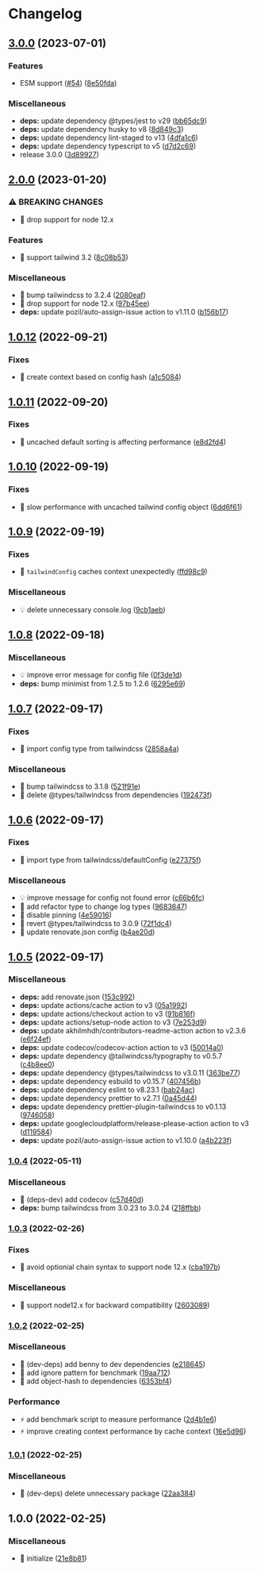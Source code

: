 # Changelog

## [3.0.0](https://github.com/shufo/tailwindcss-class-sorter/compare/v2.0.0...v3.0.0) (2023-07-01)


### Features

* ESM support ([#54](https://github.com/shufo/tailwindcss-class-sorter/issues/54)) ([8e50fda](https://github.com/shufo/tailwindcss-class-sorter/commit/8e50fda3556465c90f4fc1770e2869e348850d26))


### Miscellaneous

* **deps:** update dependency @types/jest to v29 ([bb65dc9](https://github.com/shufo/tailwindcss-class-sorter/commit/bb65dc92c0a3f3bb4350bc8c9c95620ea77290e2))
* **deps:** update dependency husky to v8 ([8d849c3](https://github.com/shufo/tailwindcss-class-sorter/commit/8d849c365275f4307e978aee82674bf229c1b876))
* **deps:** update dependency lint-staged to v13 ([4dfa1c6](https://github.com/shufo/tailwindcss-class-sorter/commit/4dfa1c689ce19da173c90fbe5701bfa9b289ef66))
* **deps:** update dependency typescript to v5 ([d7d2c69](https://github.com/shufo/tailwindcss-class-sorter/commit/d7d2c6966d602f7bfa09304705e56fbe6cac1385))
* release 3.0.0 ([3d89927](https://github.com/shufo/tailwindcss-class-sorter/commit/3d89927b645ecd2bbc0705360a6aa8c83458034b))

## [2.0.0](https://github.com/shufo/tailwindcss-class-sorter/compare/v1.0.12...v2.0.0) (2023-01-20)


### ⚠ BREAKING CHANGES

* 🧨 drop support for node 12.x

### Features

* 🎸 support tailwind 3.2 ([8c08b53](https://github.com/shufo/tailwindcss-class-sorter/commit/8c08b53727a8ad32ca1bc7ff86b538107d24d27f))


### Miscellaneous

* 🤖 bump tailwindcss to 3.2.4 ([2080eaf](https://github.com/shufo/tailwindcss-class-sorter/commit/2080eaf78ca24f71f3cef6003248e036fd50fd08))
* 🤖 drop support for node 12.x ([97b45ee](https://github.com/shufo/tailwindcss-class-sorter/commit/97b45ee21ee6021560bec7b278859bc90807e3fb))
* **deps:** update pozil/auto-assign-issue action to v1.11.0 ([b156b17](https://github.com/shufo/tailwindcss-class-sorter/commit/b156b170d1a45c1f4bbbc42c7dcedcd48fbb5fd1))

## [1.0.12](https://github.com/shufo/tailwindcss-class-sorter/compare/v1.0.11...v1.0.12) (2022-09-21)


### Fixes

* 🐛 create context based on config hash ([a1c5084](https://github.com/shufo/tailwindcss-class-sorter/commit/a1c50844e1938b491eec5ed19fff9e8d3a072bba))

## [1.0.11](https://github.com/shufo/tailwindcss-class-sorter/compare/v1.0.10...v1.0.11) (2022-09-20)


### Fixes

* 🐛 uncached default sorting is affecting performance ([e8d2fd4](https://github.com/shufo/tailwindcss-class-sorter/commit/e8d2fd42b681fdbc9ce0b110e8faeb4195eb01ae))

## [1.0.10](https://github.com/shufo/tailwindcss-class-sorter/compare/v1.0.9...v1.0.10) (2022-09-19)


### Fixes

* 🐛 slow performance with uncached tailwind config object ([6dd6f61](https://github.com/shufo/tailwindcss-class-sorter/commit/6dd6f6113816c7fbfd8474a56087ddd5ccc6ea88))

## [1.0.9](https://github.com/shufo/tailwindcss-class-sorter/compare/v1.0.8...v1.0.9) (2022-09-19)


### Fixes

* 🐛 `tailwindConfig` caches context unexpectedly ([ffd98c9](https://github.com/shufo/tailwindcss-class-sorter/commit/ffd98c94328bd74120e12a74a8a82c4197d907e8))


### Miscellaneous

* 💡 delete unnecessary console.log ([9cb1aeb](https://github.com/shufo/tailwindcss-class-sorter/commit/9cb1aeb9bf3ccc316c14f426421bb4f2d3265ce7))

## [1.0.8](https://github.com/shufo/tailwindcss-class-sorter/compare/v1.0.7...v1.0.8) (2022-09-18)


### Miscellaneous

* 💡 improve error message for config file ([0f3de1d](https://github.com/shufo/tailwindcss-class-sorter/commit/0f3de1dbf77214730cf9febdfc022f0f8430f81a))
* **deps:** bump minimist from 1.2.5 to 1.2.6 ([6295e69](https://github.com/shufo/tailwindcss-class-sorter/commit/6295e694e870b7c525048559a81a4452a9aa1023))

## [1.0.7](https://github.com/shufo/tailwindcss-class-sorter/compare/v1.0.6...v1.0.7) (2022-09-17)


### Fixes

* 🐛 import config type from tailwindcss ([2858a4a](https://github.com/shufo/tailwindcss-class-sorter/commit/2858a4a71441d5b999ab83f32925a275c7699393))


### Miscellaneous

* 🤖 bump tailwindcss to 3.1.8 ([521f91e](https://github.com/shufo/tailwindcss-class-sorter/commit/521f91ebf033263712359db3b539f4d14b974282))
* 🤖 delete @types/tailwindcss from dependencies ([192473f](https://github.com/shufo/tailwindcss-class-sorter/commit/192473f2a0cbfbed6224b138143d6372670cc94b))

## [1.0.6](https://github.com/shufo/tailwindcss-class-sorter/compare/v1.0.5...v1.0.6) (2022-09-17)


### Fixes

* 🐛 import type from tailwindcss/defaultConfig ([e27375f](https://github.com/shufo/tailwindcss-class-sorter/commit/e27375fe8b8bf3d2a94987791fdebae738a86f8e))


### Miscellaneous

* 💡 improve message for config not found error ([c66b6fc](https://github.com/shufo/tailwindcss-class-sorter/commit/c66b6fc3fdd125fa0679f187ecac8d2e9f528c08))
* 🤖 add refactor type to change log types ([9683647](https://github.com/shufo/tailwindcss-class-sorter/commit/96836474b88e7454cb7927eef8b13fa871fe1179))
* 🤖 disable pinning ([4e59016](https://github.com/shufo/tailwindcss-class-sorter/commit/4e5901680121629893715c0c6029093801ce7b5c))
* 🤖 revert @types/tailwindcss to 3.0.9 ([72f1dc4](https://github.com/shufo/tailwindcss-class-sorter/commit/72f1dc454129bf347e344a2a113f3cbbdf7cb588))
* 🤖 update renovate.json config ([b4ae20d](https://github.com/shufo/tailwindcss-class-sorter/commit/b4ae20db17ba8ac41de1fd01bc173020cf7457e7))

## [1.0.5](https://github.com/shufo/tailwindcss-class-sorter/compare/v1.0.4...v1.0.5) (2022-09-17)


### Miscellaneous

* **deps:** add renovate.json ([153c992](https://github.com/shufo/tailwindcss-class-sorter/commit/153c9926362d1308deb747ec8ade4c605fa00601))
* **deps:** update actions/cache action to v3 ([05a1992](https://github.com/shufo/tailwindcss-class-sorter/commit/05a19928451aca5b73edad77f0c9ad943334f980))
* **deps:** update actions/checkout action to v3 ([91b816f](https://github.com/shufo/tailwindcss-class-sorter/commit/91b816f060418f3c7448aff5766748200684770a))
* **deps:** update actions/setup-node action to v3 ([7e253d9](https://github.com/shufo/tailwindcss-class-sorter/commit/7e253d9fc28bb9a28d47ed1b6ec63556883e985b))
* **deps:** update akhilmhdh/contributors-readme-action action to v2.3.6 ([e6f24ef](https://github.com/shufo/tailwindcss-class-sorter/commit/e6f24ef7564e11636b06671950872f5c81bb88d7))
* **deps:** update codecov/codecov-action action to v3 ([50014a0](https://github.com/shufo/tailwindcss-class-sorter/commit/50014a0612771e8924f36015e87678722f6c3cbd))
* **deps:** update dependency @tailwindcss/typography to v0.5.7 ([c4b8ee0](https://github.com/shufo/tailwindcss-class-sorter/commit/c4b8ee016f39d9b8f912841538df5be12fd8cbb2))
* **deps:** update dependency @types/tailwindcss to v3.0.11 ([363be77](https://github.com/shufo/tailwindcss-class-sorter/commit/363be7725124a1f90e4a3bbba8ae4cc4b7f638aa))
* **deps:** update dependency esbuild to v0.15.7 ([407456b](https://github.com/shufo/tailwindcss-class-sorter/commit/407456b446ac8c8ec28882824b8cf0f29c19853e))
* **deps:** update dependency eslint to v8.23.1 ([bab24ac](https://github.com/shufo/tailwindcss-class-sorter/commit/bab24ac68df05cc572b277a253829d4dce1a9ad2))
* **deps:** update dependency prettier to v2.7.1 ([0a45d44](https://github.com/shufo/tailwindcss-class-sorter/commit/0a45d44b4a28630f5c1bab8b5da46a1f86fc5437))
* **deps:** update dependency prettier-plugin-tailwindcss to v0.1.13 ([9746058](https://github.com/shufo/tailwindcss-class-sorter/commit/9746058ca6b36bca4abe58bacbae1527cc1ce25c))
* **deps:** update googlecloudplatform/release-please-action action to v3 ([d119584](https://github.com/shufo/tailwindcss-class-sorter/commit/d1195849e2ce5ceee957521645c9d62c79e1796a))
* **deps:** update pozil/auto-assign-issue action to v1.10.0 ([a4b223f](https://github.com/shufo/tailwindcss-class-sorter/commit/a4b223ff947bc308c0cbbc7b8fab1e4d17acffe4))

### [1.0.4](https://www.github.com/shufo/tailwindcss-class-sorter/compare/v1.0.3...v1.0.4) (2022-05-11)


### Miscellaneous

* 🤖 (deps-dev) add codecov ([c57d40d](https://www.github.com/shufo/tailwindcss-class-sorter/commit/c57d40d966d358b26043b0a0c0fa94e359be2f8a))
* **deps:** bump tailwindcss from 3.0.23 to 3.0.24 ([218ffbb](https://www.github.com/shufo/tailwindcss-class-sorter/commit/218ffbbcd876c2549906c0af73c82e6457df18b4))

### [1.0.3](https://www.github.com/shufo/tailwindcss-class-sorter/compare/v1.0.2...v1.0.3) (2022-02-26)


### Fixes

* 🐛 avoid optionial chain syntax to support node 12.x ([cba197b](https://www.github.com/shufo/tailwindcss-class-sorter/commit/cba197be923159e55ad9a3cca978d3c93363f0de))


### Miscellaneous

* 🤖 support node12.x for backward compatibility ([2603089](https://www.github.com/shufo/tailwindcss-class-sorter/commit/2603089ec7a1262330eb98c19308a4e5a6642352))

### [1.0.2](https://www.github.com/shufo/tailwindcss-class-sorter/compare/v1.0.1...v1.0.2) (2022-02-25)


### Miscellaneous

* 🤖 (dev-deps) add benny to dev dependencies ([e218645](https://www.github.com/shufo/tailwindcss-class-sorter/commit/e218645f5a404c2cd53acf74b43a831cdf8e52ac))
* 🤖 add ignore pattern for benchmark ([19aa712](https://www.github.com/shufo/tailwindcss-class-sorter/commit/19aa712765d9fb01b8cdcfe7a6c1c0b75e4bcc47))
* 🤖 add object-hash to dependencies ([6353bf4](https://www.github.com/shufo/tailwindcss-class-sorter/commit/6353bf4b979351eec2214a58741dcc04b46766ea))


### Performance

* ⚡️ add benchmark script to measure performance ([2d4b1e6](https://www.github.com/shufo/tailwindcss-class-sorter/commit/2d4b1e6df1bb7ec415791f5860ae90f5cb908a85))
* ⚡️ improve creating context performance by cache context ([16e5d96](https://www.github.com/shufo/tailwindcss-class-sorter/commit/16e5d964bd3a2108e1d84db9b34bf47d16282f35))

### [1.0.1](https://www.github.com/shufo/tailwindcss-class-sorter/compare/v1.0.0...v1.0.1) (2022-02-25)


### Miscellaneous

* 🤖 (dev-deps) delete unnecessary package ([22aa384](https://www.github.com/shufo/tailwindcss-class-sorter/commit/22aa3841d73b55282e79b23ccd6abf647ffced6c))

## 1.0.0 (2022-02-25)


### Miscellaneous

* 🚀 initialize ([21e8b81](https://www.github.com/shufo/tailwindcss-class-sorter/commit/21e8b810e1fa617fbd4246785cedb840a7b771df))
